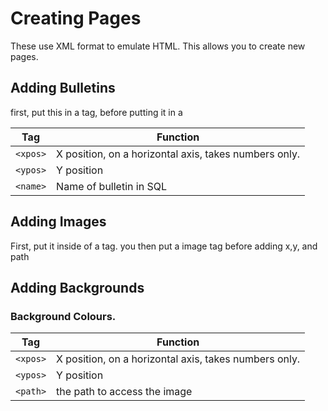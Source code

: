 # Creating Pages

These use XML format to emulate HTML. This allows you to create new pages.

## Adding Bulletins

first, put this in a <chatrooms> tag,
before putting it in a <chatroom>

| Tag     | Function                                |
|---------|-----------------------------------------|
| `<xpos>` | X position, on a horizontal axis, takes numbers only.   |
| `<ypos>` | Y position                               |
| `<name>` | Name of bulletin in SQL                 |

## Adding Images

First, put it inside of a <images> tag.
you then put a image tag before 
adding x,y, and path

## Adding Backgrounds
### Background Colours.
 
| Tag     | Function                                |
|---------|-----------------------------------------|
| `<xpos>` | X position, on a horizontal axis, takes numbers only.   |
| `<ypos>` | Y position                               |
| `<path>` | the path to access the image|

